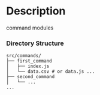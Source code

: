 # Description
command modules  

### Directory Structure
```plain
src/commands/
├── first_command
│   ├── index.js
│   └── data.csv # or data.js ...
├── second_command
│   └── ...
...
```
